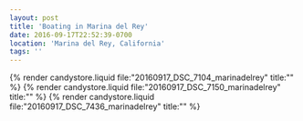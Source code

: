 ```yaml
---
layout: post
title: 'Boating in Marina del Rey'
date: 2016-09-17T22:52:39-0700
location: 'Marina del Rey, California'
tags: ''
---
```


{% render candystore.liquid file:"20160917_DSC_7104_marinadelrey" title:"" %}
{% render candystore.liquid file:"20160917_DSC_7150_marinadelrey" title:"" %}
{% render candystore.liquid file:"20160917_DSC_7436_marinadelrey" title:"" %}
